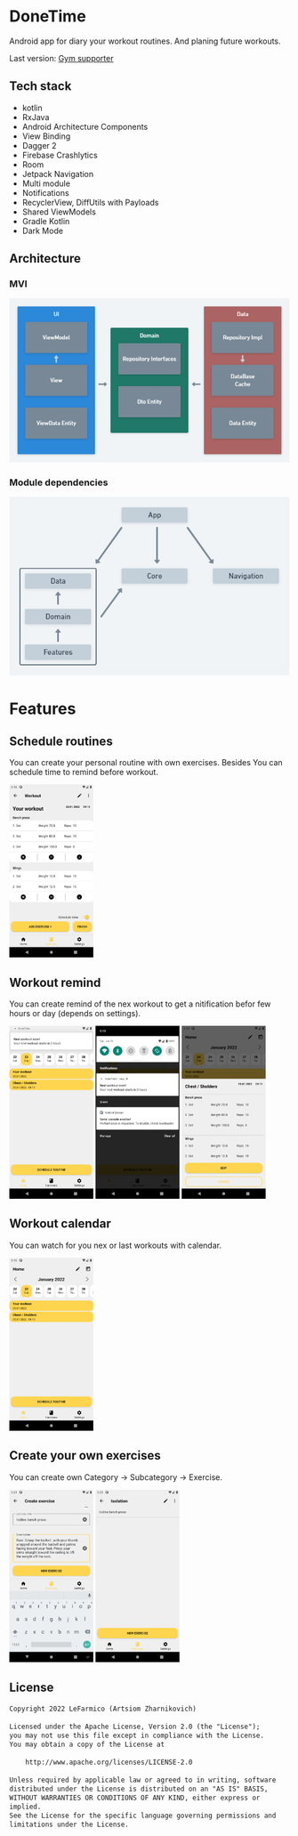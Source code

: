 # DoneTime
Android app for diary your workout routines. And planing future workouts.

Last version: [Gym supporter](https://drive.google.com/file/d/1Cad4L5fsrcxBl0hJb58z2lBlTClnBI1o/view?usp=sharing)

## Tech stack
- kotlin
- RxJava
- Android Architecture Components
- View Binding
- Dagger 2
- Firebase Crashlytics
- Room
- Jetpack Navigation
- Multi module
- Notifications
- RecyclerView, DiffUtils with Payloads
- Shared ViewModels
- Gradle Kotlin
- Dark Mode

## Architecture
### MVI
![architecture scheme](resources/80dfe2a7-28a1-4535-98b4-b90c38ba43ea.png)

### Module dependencies
![architecture scheme](resources/untitled1.png)

# Features
## Schedule routines
You can create your personal routine with own exercises. Besides You can schedule time to remind before workout.

<img src="resources/Screenshot_20220123_211639.png" width=30% height=30%>

## Workout remind
You can create remind of the nex workout to get a nitification befor few hours or day (depends on settings).

<img src="resources/Screenshot_20220123_211857.png" width=30% height=30%> <img src="resources/Screenshot_20220123_211903.png" width=30% height=30%> <img src="resources/Screenshot_20220123_211908.png" width=30% height=30%>

## Workout calendar
You can watch for you nex or last workouts with calendar.

<img src="resources/Screenshot_20220123_211915.png" width=30% height=30%>

## Create your own exercises
You can create own Category -> Subcategory -> Exercise.

<img src="resources/Screenshot_20220123_212137.png" width=30% height=30%> <img src="resources/Screenshot_20220123_212152.png" width=30% height=30%>

## License

```
Copyright 2022 LeFarmico (Artsiom Zharnikovich)

Licensed under the Apache License, Version 2.0 (the "License");
you may not use this file except in compliance with the License.
You may obtain a copy of the License at

    http://www.apache.org/licenses/LICENSE-2.0

Unless required by applicable law or agreed to in writing, software
distributed under the License is distributed on an "AS IS" BASIS,
WITHOUT WARRANTIES OR CONDITIONS OF ANY KIND, either express or implied.
See the License for the specific language governing permissions and
limitations under the License.
```
